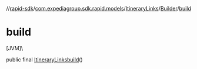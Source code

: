 //[rapid-sdk](../../../../index.md)/[com.expediagroup.sdk.rapid.models](../../index.md)/[ItineraryLinks](../index.md)/[Builder](index.md)/[build](build.md)

# build

[JVM]\

public final [ItineraryLinks](../index.md)[build](build.md)()
